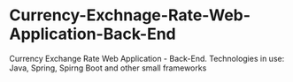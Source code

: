 # Currency-Exchnage-Rate-Web-Application-Back-End
Currency Exchange Rate Web Application - Back-End. Technologies in use: Java, Spring, Spirng Boot and other small frameworks
